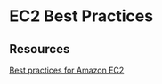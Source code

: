 # EC2 Best Practices

## Resources

[Best practices for Amazon EC2](https://docs.aws.amazon.com/AWSEC2/latest/UserGuide/ec2-best-practices.html)